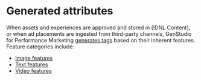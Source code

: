 # Generated attributes

When assets and experiences are approved and stored in [!DNL Content], or when ad placements are ingested from third-party channels, GenStudio for Performance Marketing [generates tags](/help/user-guide/content/asset-details.md#generated-tags) based on their inherent features. Feature categories include:

- [Image features](/help/user-guide/insights/image-features.md)
- [Text features](/help/user-guide/insights/text-features.md)
- [Video features](/help/user-guide/insights/video-features.md)
